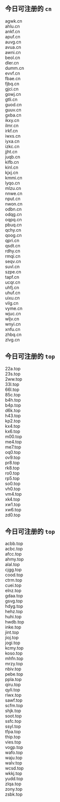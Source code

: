 
## 今日可注册的 `cn`
>
agwk.cn   
ahlu.cn   
ankf.cn   
apuf.cn   
auvg.cn   
avua.cn   
awni.cn   
beol.cn   
dler.cn   
dumm.cn   
evvf.cn   
fbae.cn   
fjbq.cn   
gjci.cn   
gowj.cn   
gtli.cn   
guod.cn   
guuv.cn   
gxba.cn   
ikxy.cn   
ilmr.cn   
irkf.cn   
iwxs.cn   
iyxa.cn   
izkc.cn   
jjht.cn   
juqb.cn   
kifb.cn   
kinl.cn   
kjxj.cn   
kmmi.cn   
lyqo.cn   
mlzu.cn   
nnwe.cn   
nput.cn   
nwon.cn   
odbn.cn   
odqg.cn   
oqpq.cn   
pbuq.cn   
qchy.cn   
qoog.cn   
qpri.cn   
qsdt.cn   
rdhy.cn   
rmqi.cn   
seqv.cn   
suvl.cn   
szpe.cn   
tapf.cn   
ucqr.cn   
uhfj.cn   
uhuf.cn   
uixu.cn   
vilg.cn   
vyme.cn   
wjuc.cn   
wljv.cn   
wnyi.cn   
xnfu.cn   
zhbq.cn   
zlvg.cn   


## 今日可注册的 `top`
>
22a.top   
23s.top   
2ww.top   
33l.top   
66l.top   
85c.top   
b4h.top   
b4p.top   
d6k.top   
h43.top   
kp2.top   
kx4.top   
kx6.top   
m00.top   
me4.top   
me7.top   
oq0.top   
ov9.top   
pr8.top   
rk8.top   
ro0.top   
rp5.top   
so0.top   
vh0.top   
vm4.top   
xk4.top   
xw1.top   
xw6.top   
zd0.top   


## 今日可注册的 `top`
>
acbb.top   
acbc.top   
afcc.top   
ahmy.top   
alal.top   
cjgg.top   
cood.top   
ctrm.top   
cuei.top   
elnz.top   
gdaa.top   
gsvg.top   
hdyg.top   
hehz.top   
huhi.top   
hwdb.top   
inke.top   
jint.top   
jioj.top   
jogi.top   
kcmy.top   
koso.top   
mhfn.top   
mrzy.top   
nbiv.top   
pebe.top   
ppla.top   
qiru.top   
qyli.top   
riwx.top   
sawf.top   
scfm.top   
shjk.top   
soot.top   
ssfc.top   
ssyl.top   
tfpa.top   
thip.top   
vies.top   
vogp.top   
wafo.top   
waju.top   
walv.top   
wcsd.top   
wkkj.top   
yudd.top   
zlqa.top   
zony.top   
zsbk.top   

